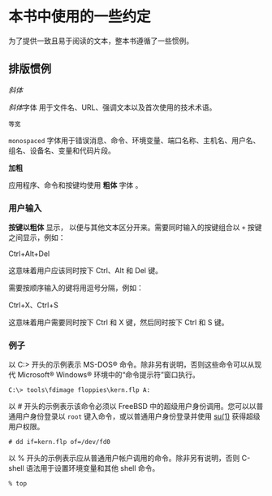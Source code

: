 # 本书中使用的一些约定

为了提供一致且易于阅读的文本，整本书遵循了一些惯例。

## 排版惯例

*斜体*

*斜体*字体  用于文件名、URL、强调文本以及首次使用的技术术语。

`等宽`

 `monospaced` 字体用于错误消息、命令、环境变量、端口名称、主机名、用户名、组名、设备名、变量和代码片段。

**加粗**

 应用程序、命令和按键均使用 **粗体** 字体 。

### 用户输入

**按键以粗体** 显示，  以便与其他文本区分开来。需要同时输入的按键组合以 `+` 按键之间显示，例如：

Ctrl+Alt+Del

这意味着用户应该同时按下 Ctrl、Alt 和 Del 键。

需要按顺序输入的键将用逗号分隔，例如：

Ctrl+X、Ctrl+S

这意味着用户需要同时按下 Ctrl 和 X 键，然后同时按下 Ctrl 和 S 键。

### 例子

以 C:> 开头的示例表示 MS-DOS® 命令。除非另有说明，否则这些命令可以从现代 Microsoft® Windows® 环境中的“命令提示符”窗口执行。

```
C:\> tools\fdimage floppies\kern.flp A:
```

以 # 开头的示例表示该命令必须以 FreeBSD 中的超级用户身份调用。您可以以普通用户身份登录以 `root` 键入命令，或以普通用户身份登录并使用 [su(1)](https://man.freebsd.org/cgi/man.cgi?query=su&sektion=1&format=html) 获得超级用户权限。

```
# dd if=kern.flp of=/dev/fd0
```

以 % 开头的示例表示应从普通用户帐户调用的命令。除非另有说明，否则 C-shell 语法用于设置环境变量和其他 shell 命令。

```
% top
```
